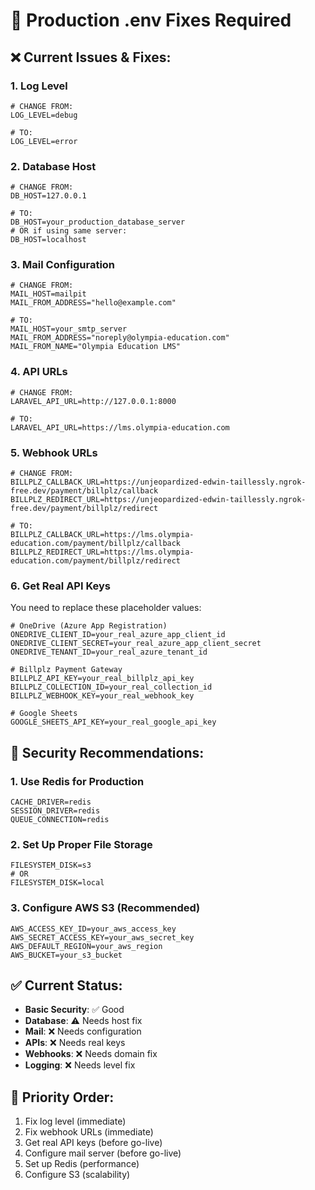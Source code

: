 # 🔧 Production .env Fixes Required

## ❌ **Current Issues & Fixes:**

### 1. **Log Level**
```env
# CHANGE FROM:
LOG_LEVEL=debug

# TO:
LOG_LEVEL=error
```

### 2. **Database Host**
```env
# CHANGE FROM:
DB_HOST=127.0.0.1

# TO:
DB_HOST=your_production_database_server
# OR if using same server:
DB_HOST=localhost
```

### 3. **Mail Configuration**
```env
# CHANGE FROM:
MAIL_HOST=mailpit
MAIL_FROM_ADDRESS="hello@example.com"

# TO:
MAIL_HOST=your_smtp_server
MAIL_FROM_ADDRESS="noreply@olympia-education.com"
MAIL_FROM_NAME="Olympia Education LMS"
```

### 4. **API URLs**
```env
# CHANGE FROM:
LARAVEL_API_URL=http://127.0.0.1:8000

# TO:
LARAVEL_API_URL=https://lms.olympia-education.com
```

### 5. **Webhook URLs**
```env
# CHANGE FROM:
BILLPLZ_CALLBACK_URL=https://unjeopardized-edwin-taillessly.ngrok-free.dev/payment/billplz/callback
BILLPLZ_REDIRECT_URL=https://unjeopardized-edwin-taillessly.ngrok-free.dev/payment/billplz/redirect

# TO:
BILLPLZ_CALLBACK_URL=https://lms.olympia-education.com/payment/billplz/callback
BILLPLZ_REDIRECT_URL=https://lms.olympia-education.com/payment/billplz/redirect
```

### 6. **Get Real API Keys**
You need to replace these placeholder values:

```env
# OneDrive (Azure App Registration)
ONEDRIVE_CLIENT_ID=your_real_azure_app_client_id
ONEDRIVE_CLIENT_SECRET=your_real_azure_app_client_secret
ONEDRIVE_TENANT_ID=your_real_azure_tenant_id

# Billplz Payment Gateway
BILLPLZ_API_KEY=your_real_billplz_api_key
BILLPLZ_COLLECTION_ID=your_real_collection_id
BILLPLZ_WEBHOOK_KEY=your_real_webhook_key

# Google Sheets
GOOGLE_SHEETS_API_KEY=your_real_google_api_key
```

## 🚨 **Security Recommendations:**

### 1. **Use Redis for Production**
```env
CACHE_DRIVER=redis
SESSION_DRIVER=redis
QUEUE_CONNECTION=redis
```

### 2. **Set Up Proper File Storage**
```env
FILESYSTEM_DISK=s3
# OR
FILESYSTEM_DISK=local
```

### 3. **Configure AWS S3 (Recommended)**
```env
AWS_ACCESS_KEY_ID=your_aws_access_key
AWS_SECRET_ACCESS_KEY=your_aws_secret_key
AWS_DEFAULT_REGION=your_aws_region
AWS_BUCKET=your_s3_bucket
```

## ✅ **Current Status:**
- **Basic Security**: ✅ Good
- **Database**: ⚠️ Needs host fix
- **Mail**: ❌ Needs configuration
- **APIs**: ❌ Needs real keys
- **Webhooks**: ❌ Needs domain fix
- **Logging**: ❌ Needs level fix

## 🎯 **Priority Order:**
1. Fix log level (immediate)
2. Fix webhook URLs (immediate)
3. Get real API keys (before go-live)
4. Configure mail server (before go-live)
5. Set up Redis (performance)
6. Configure S3 (scalability)



